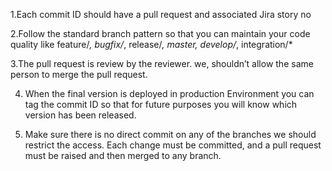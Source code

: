 1.Each commit ID should have a pull request and associated Jira story no

2.Follow the standard branch pattern so that you can maintain your code quality like feature/*, bugfix/*, release/*, master, develop/*, integration/*
   
3.The pull request is review by the reviewer. we, shouldn’t allow the same person to merge the pull request.

4. When the final version is deployed in production Environment you can tag the commit ID so that for future purposes you will know which version has been released.
   
5. Make sure there is no direct commit on any of the branches we should restrict the access. Each change must be committed, and a pull request must be raised and then merged to any branch.
